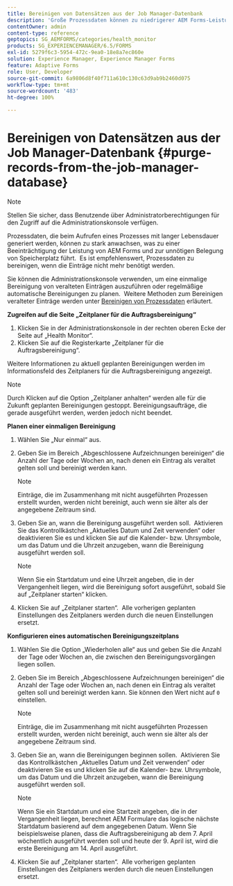```yaml
---
title: Bereinigen von Datensätzen aus der Job Manager-Datenbank
description: 'Große Prozessdaten können zu niedrigerer AEM Forms-Leistung führen. Es ist empfehlenswert, Prozessdaten zu bereinigen, wenn die Einträge nicht mehr benötigt werden. '
contentOwner: admin
content-type: reference
geptopics: SG_AEMFORMS/categories/health_monitor
products: SG_EXPERIENCEMANAGER/6.5/FORMS
exl-id: 5279f6c3-5954-472c-9ea0-18e8a7ec860e
solution: Experience Manager, Experience Manager Forms
feature: Adaptive Forms
role: User, Developer
source-git-commit: 6a9806d8f40f711a610c130c63d9ab9b2460d075
workflow-type: tm+mt
source-wordcount: '483'
ht-degree: 100%

---
```


# Bereinigen von Datensätzen aus der Job Manager-Datenbank {#purge-records-from-the-job-manager-database}

>[!NOTE]
> 
> Stellen Sie sicher, dass Benutzende über Administratorberechtigungen für den Zugriff auf die Administrationskonsole verfügen.

Prozessdaten, die beim Aufrufen eines Prozesses mit langer Lebensdauer generiert werden, können zu stark anwachsen, was zu einer Beeinträchtigung der Leistung von AEM Forms und zur unnötigen Belegung von Speicherplatz führt.  Es ist empfehlenswert, Prozessdaten zu bereinigen, wenn die Einträge nicht mehr benötigt werden. 

Sie können die Administrationskonsole verwenden, um eine einmalige Bereinigung von veralteten Einträgen auszuführen oder regelmäßige automatische Bereinigungen zu planen.  Weitere Methoden zum Bereinigen veralteter Einträge werden unter [Bereinigen von Prozessdaten](/help/forms/using/admin-help/purging-process-data.md#purging-process-data) erläutert.

**Zugreifen auf die Seite „Zeitplaner für die Auftragsbereinigung“**

1. Klicken Sie in der Administrationskonsole in der rechten oberen Ecke der Seite auf „Health Monitor“.
1. Klicken Sie auf die Registerkarte „Zeitplaner für die Auftragsbereinigung“.

Weitere Informationen zu aktuell geplanten Bereinigungen werden im Informationsfeld des Zeitplaners für die Auftragsbereinigung angezeigt.

>[!NOTE]
>
>Durch Klicken auf die Option „Zeitplaner anhalten“ werden alle für die Zukunft geplanten Bereinigungen gestoppt. Bereinigungsaufträge, die gerade ausgeführt werden, werden jedoch nicht beendet.

**Planen einer einmaligen Bereinigung**

1. Wählen Sie „Nur einmal“ aus.
1. Geben Sie im Bereich „Abgeschlossene Aufzeichnungen bereinigen“ die Anzahl der Tage oder Wochen an, nach denen ein Eintrag als veraltet gelten soll und bereinigt werden kann.

   >[!NOTE]
   >
   >Einträge, die im Zusammenhang mit nicht ausgeführten Prozessen erstellt wurden, werden nicht bereinigt, auch wenn sie älter als der angegebene Zeitraum sind.

1. Geben Sie an, wann die Bereinigung ausgeführt werden soll.  Aktivieren Sie das Kontrollkästchen „Aktuelles Datum und Zeit verwenden“ oder deaktivieren Sie es und klicken Sie auf die Kalender- bzw. Uhrsymbole, um das Datum und die Uhrzeit anzugeben, wann die Bereinigung ausgeführt werden soll.

   >[!NOTE]
   >
   >Wenn Sie ein Startdatum und eine Uhrzeit angeben, die in der Vergangenheit liegen, wird die Bereinigung sofort ausgeführt, sobald Sie auf „Zeitplaner starten“ klicken.

1. Klicken Sie auf „Zeitplaner starten“.  Alle vorherigen geplanten Einstellungen des Zeitplaners werden durch die neuen Einstellungen ersetzt.

**Konfigurieren eines automatischen Bereinigungszeitplans**

1. Wählen Sie die Option „Wiederholen alle“ aus und geben Sie die Anzahl der Tage oder Wochen an, die zwischen den Bereinigungsvorgängen liegen sollen.
1. Geben Sie im Bereich „Abgeschlossene Aufzeichnungen bereinigen“ die Anzahl der Tage oder Wochen an, nach denen ein Eintrag als veraltet gelten soll und bereinigt werden kann. Sie können den Wert nicht auf `0` einstellen.

   >[!NOTE]
   >
   >Einträge, die im Zusammenhang mit nicht ausgeführten Prozessen erstellt wurden, werden nicht bereinigt, auch wenn sie älter als der angegebene Zeitraum sind.

1. Geben Sie an, wann die Bereinigungen beginnen sollen.  Aktivieren Sie das Kontrollkästchen „Aktuelles Datum und Zeit verwenden“ oder deaktivieren Sie es und klicken Sie auf die Kalender- bzw. Uhrsymbole, um das Datum und die Uhrzeit anzugeben, wann die Bereinigung ausgeführt werden soll.

   >[!NOTE]
   >
   >Wenn Sie ein Startdatum und eine Startzeit angeben, die in der Vergangenheit liegen, berechnet AEM Formulare das logische nächste Startdatum basierend auf dem angegebenen Datum. Wenn Sie beispielsweise planen, dass die Auftragsbereinigung ab dem 7. April wöchentlich ausgeführt werden soll und heute der 9. April ist, wird die erste Bereinigung am 14. April ausgeführt.

1. Klicken Sie auf „Zeitplaner starten“.  Alle vorherigen geplanten Einstellungen des Zeitplaners werden durch die neuen Einstellungen ersetzt.
